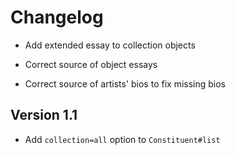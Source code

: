# Changelog

* Add extended essay to collection objects

* Correct source of object essays

* Correct source of artists' bios to fix missing bios

## Version 1.1

* Add `collection=all` option to `Constituent#list`